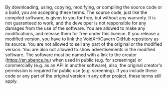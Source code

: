 By downloading, using, copying, modifying, or compiling the source code or a
build, you are accepting these terms. The source code, just like the compiled
software, is given to you for free, but without any warranty. It is not
guaranteed to work, and the developer is not responsible for any damages from
the use of the software. You are allowed to make any modifications, and release
them for free under this licence. If you release a modified version, you have to
link the VoidXH/Cavern GitHub repository as its source. You are not allowed to
sell any part of the original or the modified version. You are also not allowed
to show advertisements in the modified software. The software must be named with
a link to the creator (https://en.sbence.hu) when used in public (e.g. for
screenings) or commercially (e.g. as an API in another software), also, the
original creator's permission is required for public use (e.g. screening). If
you include these code or any part of the original version in any other project,
these terms still apply.
